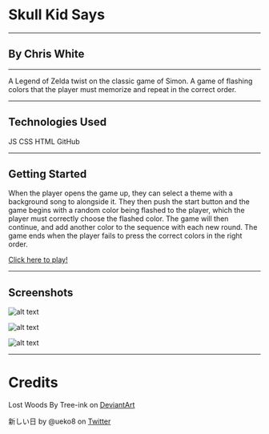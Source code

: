 # Skull Kid Says

---

## By Chris White

---

A Legend of Zelda twist on the classic game of Simon. A game of flashing colors that the player must memorize and repeat in the correct order.

---

## Technologies Used

JS CSS HTML GitHub

---

## Getting Started

When the player opens the game up, they can select a theme with a background song to alongside it. They then push the start button and the game begins with a random color being flashed to the player, which the player must correctly choose the flashed color. The game will then continue, and add another color to the sequence with each new round. The game ends when the player fails to press the correct colors in the right order.

[Click here to play!](https://chrischroma.github.io/Skull-Kid-Says/)

---

## Screenshots

![alt text](https://i.imgur.com/3DUDfWx.jpg "Lost Woods Theme")

![alt text](https://i.imgur.com/3DUDfWx.jpg "Lost Woods Theme")

![alt text](https://i.imgur.com/3DUDfWx.jpg "Lost Woods Theme")

---

# Credits

Lost Woods By Tree-ink on [DeviantArt](https://www.deviantart.com/tree-ink/art/Lost-Woods-607901175)

新しい日 by @ueko8 on [Twitter](https://twitter.com/ueko808/status/665550586310361089?s=20)



